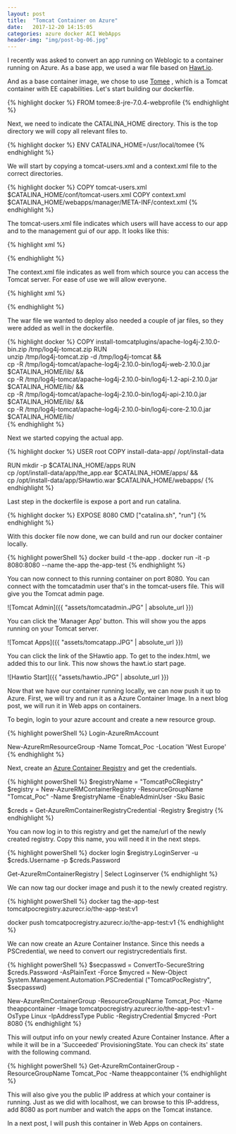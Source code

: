 ```yaml
---
layout: post
title:  "Tomcat Container on Azure"
date:   2017-12-20 14:15:05
categories: azure docker ACI WebApps
header-img: "img/post-bg-06.jpg"
---
```

I recently was asked to convert an app running on Weblogic to a container running on Azure. As a base app, we used a war file based on [Hawt.io][hawtio]. 

And as a base container image, we chose to use [Tomee][tomee] , which is a Tomcat container with EE capabilities. Let's start building our dockerfile.

{% highlight docker %}
FROM tomee:8-jre-7.0.4-webprofile
{% endhighlight %}

Next, we need to indicate the CATALINA_HOME directory. This is the top directory we will copy all relevant files to. 

{% highlight docker %}
ENV CATALINA_HOME=/usr/local/tomee
{% endhighlight %}

We will start by copying a tomcat-users.xml and a context.xml file to the correct directories.

{% highlight docker %}
COPY tomcat-users.xml $CATALINA_HOME/conf/tomcat-users.xml
COPY context.xml $CATALINA_HOME/webapps/manager/META-INF/context.xml
{% endhighlight %}

The tomcat-users.xml file indicates which users will have access to our app and to the management gui of our app. It looks like this:

{% highlight xml %}
<?xml version='1.0' encoding='utf-8'?>
<tomcat-users xmlns="http://tomcat.apache.org/xml"
              xmlns:xsi="http://www.w3.org/2001/XMLSchema-instance"
              xsi:schemaLocation="http://tomcat.apache.org/xml tomcat-users.xsd"
              version="1.0">
  <role rolename="tomcat"/>
  <role rolename="admin-gui"/>
  <role rolename="manager-gui"/>
  <role rolename="manager"/>
  <role rolename="manager-script"/>
  <role rolename="admin"/>
  <user username="tomcatadmin" password="azerty" roles="tomcat,manager-gui,admin,admin-gui"/>
</tomcat-users>
{% endhighlight %}

The context.xml file indicates as well from which source you can access the Tomcat server. For ease of use we will allow everyone. 

{% highlight xml %}
<Context antiResourceLocking="false" privileged="false" >
  <!--<Valve className="org.apache.catalina.valves.RemoteAddrValve"
         allow="127\.\d+\.\d+\.\d+|::1|0:0:0:0:0:0:0:1|123.123.123.123" />-->
</Context>
{% endhighlight %}

The war file we wanted to deploy also needed a couple of jar files, so they were added as well in the dockerfile.

{% highlight docker %}
COPY install-tomcatplugins/apache-log4j-2.10.0-bin.zip /tmp/log4j-tomcat.zip
RUN \
    unzip /tmp/log4j-tomcat.zip -d /tmp/log4j-tomcat && \
    cp -R /tmp/log4j-tomcat/apache-log4j-2.10.0-bin/log4j-web-2.10.0.jar $CATALINA_HOME/lib/ && \
    cp -R /tmp/log4j-tomcat/apache-log4j-2.10.0-bin/log4j-1.2-api-2.10.0.jar $CATALINA_HOME/lib/ && \
    cp -R /tmp/log4j-tomcat/apache-log4j-2.10.0-bin/log4j-api-2.10.0.jar $CATALINA_HOME/lib/ && \
    cp -R /tmp/log4j-tomcat/apache-log4j-2.10.0-bin/log4j-core-2.10.0.jar $CATALINA_HOME/lib/       
{% endhighlight %}

Next we started copying the actual app. 

{% highlight docker %}
USER root
COPY install-data-app/ /opt/install-data

RUN mkdir -p $CATALINA_HOME/apps
RUN \
    cp /opt/install-data/app/the_app.ear $CATALINA_HOME/apps/ && \
    cp /opt/install-data/app/SHawtio.war $CATALINA_HOME/webapps/
{% endhighlight %}

Last step in the dockerfile is expose a port and run catalina.

{% highlight docker %}
EXPOSE 8080
CMD ["catalina.sh", "run"]
{% endhighlight %}

With this docker file now done, we can build and run our docker container locally.

{% highlight powerShell %}
docker build -t the-app .
docker run -it -p 8080:8080 --name the-app the-app-test
{% endhighlight %}

You can now connect to this running container on port 8080. You can connect with the tomcatadmin user that's in the tomcat-users file. This will give you the Tomcat admin page. 

![Tomcat Admin]({{ "assets/tomcatadmin.JPG" | absolute_url }})

You can click the 'Manager App' button. This will show you the apps running on your Tomcat server.

![Tomcat Apps]({{ "assets/tomcatapp.JPG" | absolute_url }})

You can click the link of the SHawtio app. To get to the index.html, we added this to our link. This now shows the hawt.io start page. 

![Hawtio Start]({{ "assets/hawtio.JPG" | absolute_url }})

Now that we have our container running locally, we can now push it up to Azure. First, we will try and run it as a Azure Container Image. In a next blog post, we will run it in Web apps on containers.

To begin, login to your azure account and create a new resource group.

{% highlight powerShell %}
Login-AzureRmAccount

New-AzureRmResourceGroup -Name Tomcat_Poc -Location 'West Europe'
{% endhighlight %}

Next, create an [Azure Container Registry][ACR] and get the credentials.

{% highlight powerShell %}
$registryName = "TomcatPoCRegistry"
$registry = New-AzureRMContainerRegistry -ResourceGroupName "Tomcat_Poc" -Name $registryName -EnableAdminUser -Sku Basic

$creds = Get-AzureRmContainerRegistryCredential -Registry $registry
{% endhighlight %}

You can now log in to this registry and get the name/url of the newly created registry. Copy this name, you will need it in the next steps. 

{% highlight powerShell %}
docker login $registry.LoginServer -u $creds.Username -p $creds.Password

Get-AzureRmContainerRegistry | Select Loginserver
{% endhighlight %}

We can now tag our docker image and push it to the newly created registry.

{% highlight powerShell %}
docker tag the-app-test tomcatpocregistry.azurecr.io/the-app-test:v1

docker push tomcatpocregistry.azurecr.io/the-app-test:v1
{% endhighlight %}

We can now create an Azure Container Instance. Since this needs a PSCredential, we need to convert our registrycredentials first.

{% highlight powerShell %}
$secpasswd = ConvertTo-SecureString $creds.Password -AsPlainText -Force
$mycred = New-Object System.Management.Automation.PSCredential ("TomcatPocRegistry", $secpasswd)


New-AzureRmContainerGroup -ResourceGroupName Tomcat_Poc -Name theappcontainer -Image tomcatpocregistry.azurecr.io/the-app-test:v1 -OsType Linux -IpAddressType Public -RegistryCredential $mycred -Port 8080
{% endhighlight %}

This will output info on your newly created Azure Container Instance. After a while it will be in a 'Succeeded' ProvisioningState. You can check its' state with the following command. 

{% highlight powerShell %}
Get-AzureRmContainerGroup -ResourceGroupName Tomcat_Poc -Name theappcontainer
{% endhighlight %}

This will also give you the public IP address at which your container is running. Just as we did with localhost, we can browse to this IP-address, add 8080 as port number and watch the apps on the Tomcat instance.

In a next post, I will push this container in Web Apps on containers. 

[tomee]:      https://hub.docker.com/_/tomee/
[hawtio]:     http://hawt.io/ 
[aci]:        https://azure.microsoft.com/en-us/services/container-instances/ 
[ACR]:        https://azure.microsoft.com/en-us/services/container-registry/